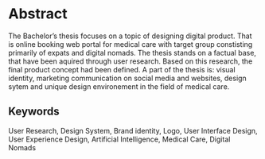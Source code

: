 # Abstract

The Bachelor’s thesis focuses on a topic of designing digital product. That is online booking
web portal for medical care with target group constisting primarily of expats and digital nomads.
The thesis stands on a factual base, that have been aquired through user research.
Based on this research, the final product concept had been defined. A part of the thesis is: visual
identity, marketing communication on social media and websites, design sytem and
unique design environement in the field of medical care.

## Keywords
User Research, Design System, Brand identity, Logo, User Interface Design, User Experience
Design, Artificial Intelligence, Medical Care, Digital Nomads
